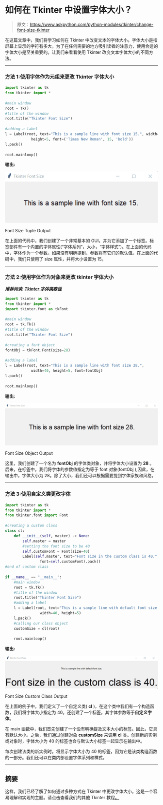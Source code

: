 # 如何在 Tkinter 中设置字体大小？

> 原文：<https://www.askpython.com/python-modules/tkinter/change-font-size-tkinter>

在这篇文章中，我们将学习如何在 Tkinter 中改变文本的字体大小。字体大小是指屏幕上显示的字符有多大。为了在任何需要的地方吸引读者的注意力，使用合适的字体大小是至关重要的。让我们来看看使用 Tkinter 改变文本字体大小的不同方法。

* * *

### 方法 1:使用字体作为元组来更改 Tkinter 字体大小

```py
import tkinter as tk
from tkinter import *

#main window
root = Tk()
#title of the window
root.title("Tkinter Font Size")

#adding a label
l = Label(root, text="This is a sample line with font size 15.", width=40,
            height=5, font=('Times New Roman', 15, 'bold'))
l.pack()

root.mainloop()

```

**输出:**

![Font Size Tuple Output ](img/e99198599d1cc2be0ba73a8d35692f96.png)

Font Size Tuple Output

在上面的代码中，我们创建了一个非常基本的 GUI，并为它添加了一个标签。标签部件有一个内置的字体属性(“字体系列”，大小，“字体样式”)。在上面的代码中，字体作为一个参数。如果没有明确提到，参数将有它们的默认值。在上面的代码中，我们只使用了 size 属性，并将大小设置为 15。

* * *

### 方法 2:使用字体作为对象来更改 tkinter 字体大小

***推荐阅读: [Tkinter 字体类教程](https://www.askpython.com/python-modules/tkinter/tkinter-font-class)***

```py
import tkinter as tk
from tkinter import *
import tkinter.font as tkFont

#main window
root = tk.Tk()
#title of the window
root.title("Tkinter Font Size")

#creating a font object
fontObj = tkFont.Font(size=28)

#adding a label
l = Label(root, text="This is a sample line with font size 28.",
            width=40, height=5, font=fontObj)
l.pack()

root.mainloop()

```

**输出:**

![Font Size Object Output](img/7aab671b46dd6bd3fe95cabde96fec2a.png)

Font Size Object Output

这里，我们创建了一个名为 **fontObj** 的字体类对象，并将字体大小设置为 **28** 。后来，在标签中，我们将字体的参数值指定为等于 font 对象(fontObj ),因此，在输出中，字体大小为 28。除了大小，我们还可以根据需要提到字体家族和风格。

* * *

### 方法 3:使用自定义类更改字体

```py
import tkinter as tk
from tkinter import *
from tkinter.font import Font

#creating a custom class
class cl:
    def __init__(self, master) -> None:
        self.master = master
        #setting the font size to be 40
        self.customFont = Font(size=40)
        Label(self.master, text="Font size in the custom class is 40.",
                font=self.customFont).pack()
#end of custom class

if __name__ == "__main__":
    #main window
    root = tk.Tk()
    #title of the window
    root.title("Tkinter Font Size")
    #adding a label
    l = Label(root, text="This is a sample line with default font size.",
                width=40, height=5)
    l.pack()
    #calling our class object
    customSize = cl(root)

    root.mainloop()

```

**输出:**

![Font Size Custom Class Output](img/fd7d013bdd7a213fb3039e1ffd187c91.png)

Font Size Custom Class Output

在上面的例子中，我们定义了一个自定义类( **cl** )，在这个类中我们有一个构造函数，我们将字体大小指定为 40。还创建了一个标签，其字体参数等于**自定义字体**。

在 main 函数中，我们首先创建了一个没有明确提及文本大小的标签。因此，它具有默认大小。之后，我们通过创建对象 **customSize** 来调用 **cl** 类。创建新的实例或对象时，字体大小为 40 的标签也会与默认大小标签一起显示在输出中。

每次创建该类的新实例时，将显示字体大小为 40 的标签，因为它是该类构造函数的一部分。我们还可以在类内部设置字体系列和样式。

* * *

## 摘要

这样，我们已经了解了如何通过多种方式在 Tkinter 中更改字体大小。这是一个容易理解和实现的主题。请点击查看我们的其他 Tkinter 教程[。](https://www.askpython.com/python-modules/tkinter)